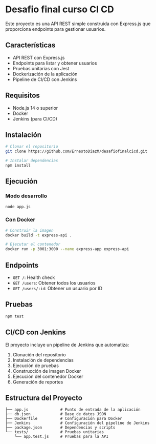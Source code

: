 # Desafio final curso CI CD

Este proyecto es una API REST simple construida con Express.js que proporciona endpoints para gestionar usuarios.

## Características

- API REST con Express.js
- Endpoints para listar y obtener usuarios
- Pruebas unitarias con Jest
- Dockerización de la aplicación
- Pipeline de CI/CD con Jenkins

## Requisitos

- Node.js 14 o superior
- Docker
- Jenkins (para CI/CD)

## Instalación

```bash
# Clonar el repositorio
git clone https://github.com/ErnestoDiazM/desafiofinalcicd.git

# Instalar dependencias
npm install
```

## Ejecución

### Modo desarrollo

```bash
node app.js
```

### Con Docker

```bash
# Construir la imagen
docker build -t express-api .

# Ejecutar el contenedor
docker run -p 3001:3000 --name express-app express-api
```

## Endpoints

- `GET /`: Health check
- `GET /users`: Obtener todos los usuarios
- `GET /users/:id`: Obtener un usuario por ID

## Pruebas

```bash
npm test
```

## CI/CD con Jenkins

El proyecto incluye un pipeline de Jenkins que automatiza:

1. Clonación del repositorio
2. Instalación de dependencias
3. Ejecución de pruebas
4. Construcción de imagen Docker
5. Ejecución del contenedor Docker
6. Generación de reportes

## Estructura del Proyecto

```
├── app.js              # Punto de entrada de la aplicación
├── db.json             # Base de datos JSON
├── Dockerfile          # Configuración para Docker
├── Jenkins             # Configuración del pipeline de Jenkins
├── package.json        # Dependencias y scripts
└── tests/              # Pruebas unitarias
    └── app.test.js     # Pruebas para la API
```
